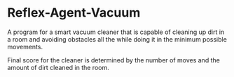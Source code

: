 # Reflex-Agent-Vacuum

A program for a smart vacuum cleaner that is capable of cleaning up dirt in a room and avoiding obstacles all the while doing it in the minimum possible movements.

Final score for the cleaner is determined by the number of moves and the amount of dirt cleaned in the room.
